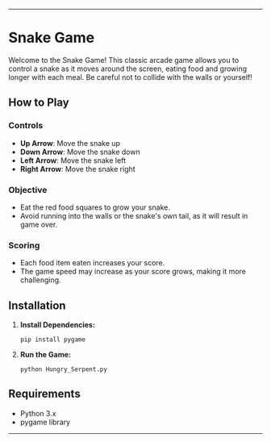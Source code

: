 ---

# Snake Game

Welcome to the Snake Game! This classic arcade game allows you to control a snake as it moves around the screen, eating food and growing longer with each meal. Be careful not to collide with the walls or yourself!

## How to Play

### Controls

- **Up Arrow**: Move the snake up
- **Down Arrow**: Move the snake down
- **Left Arrow**: Move the snake left
- **Right Arrow**: Move the snake right

### Objective

- Eat the red food squares to grow your snake.
- Avoid running into the walls or the snake's own tail, as it will result in game over.

### Scoring

- Each food item eaten increases your score.
- The game speed may increase as your score grows, making it more challenging.

## Installation

1. **Install Dependencies:**
   ```
   pip install pygame
   ```

2. **Run the Game:**
   ```
   python Hungry_Serpent.py
   ```

## Requirements

- Python 3.x
- pygame library

------

